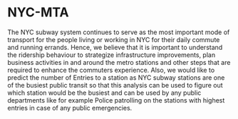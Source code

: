 # NYC-MTA
The NYC subway system continues to serve as the most important mode of transport for the people living or working in NYC for their daily commute and running errands. Hence, we believe that it is important to understand the ridership behaviour to strategize infrastructure improvements, plan business activities in and around the metro stations and other steps that are required to enhance the commuters experience.
Also, we would like to predict the number of Entries to a station as NYC subway stations are one of the busiest public transit so that this analysis can be used to figure out which station would be the busiest and can be used by any public departments like for example Police patrolling on the stations with highest entries in case of any public emergencies.
